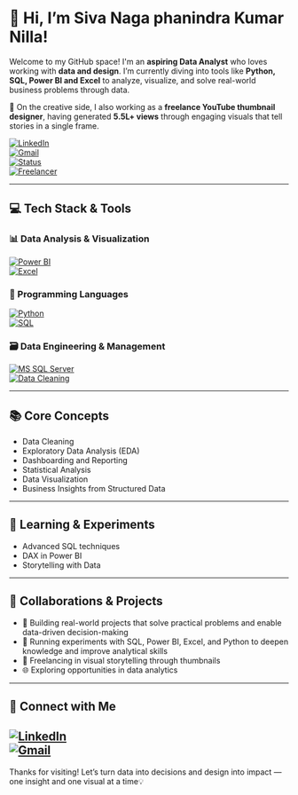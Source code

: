 # 👋 Hi, I’m Siva Naga phanindra Kumar Nilla!

Welcome to my GitHub space! I'm an **aspiring Data Analyst** who loves working with **data and design**. I’m currently diving into tools like **Python, SQL, Power BI and Excel** to analyze, visualize, and solve real-world business problems through data.

🎨 On the creative side, I also working as a **freelance YouTube thumbnail designer**, having generated **5.5L+ views** through engaging visuals that tell stories in a single frame.

[![LinkedIn](https://img.shields.io/badge/LinkedIn-Siva%20Nilla-blue?logo=linkedin&style=for-the-badge)](https://www.linkedin.com/in/sivanilla28)  
[![Gmail](https://img.shields.io/badge/Gmail-nillasiva526@gmail.com-red?logo=gmail&style=for-the-badge)](mailto:nillasiva526@gmail.com)  
[![Status](https://img.shields.io/badge/Data%20Analyst-In%20Progress-success?style=for-the-badge)](https://github.com/SivaNilla28)  
[![Freelancer](https://img.shields.io/badge/Freelancer-YouTube%20Thumbnail%20Designer-brightgreen?style=for-the-badge&logo=freelancer)](https://github.com/SivaNilla28)

---

## 💻 Tech Stack & Tools

### 📊 Data Analysis & Visualization  
[![Power BI](https://img.shields.io/badge/Power%20BI-Intermediate-yellow?logo=powerbi&style=for-the-badge)](https://www.microsoft.com/en-us/power-bi)  
[![Excel](https://img.shields.io/badge/Excel-Intermediate-green?logo=microsoft-excel&style=for-the-badge)](https://www.microsoft.com/en-us/microsoft-365/excel)

### 🐍 Programming Languages  
[![Python](https://img.shields.io/badge/Python-Intermediate-blue?logo=python&style=for-the-badge)](https://www.python.org/)  
[![SQL](https://img.shields.io/badge/SQL-Intermediate-lightgrey?logo=microsoftsqlserver&style=for-the-badge)](https://www.microsoft.com/en-us/sql-server)

### 🗃️ Data Engineering & Management  
[![MS SQL Server](https://img.shields.io/badge/MS%20SQL%20Server-Intermediate-blue?logo=microsoftsqlserver&style=for-the-badge)](https://www.microsoft.com/en-us/sql-server)  
[![Data Cleaning](https://img.shields.io/badge/Data%20Cleaning-Experienced-purple?style=for-the-badge&logo=data)](#)

---

## 📚 Core Concepts
- Data Cleaning
- Exploratory Data Analysis (EDA)  
- Dashboarding and Reporting  
- Statistical Analysis  
- Data Visualization  
- Business Insights from Structured Data  

---

## 🌱 Learning & Experiments
- Advanced SQL techniques  
- DAX in Power BI  
- Storytelling with Data 

---

## 🤝 Collaborations & Projects
- 🚀 Building real-world projects that solve practical problems and enable data-driven decision-making
- 🧪 Running experiments with SQL, Power BI, Excel, and Python to deepen knowledge and improve analytical skills
- 🎨 Freelancing in visual storytelling through thumbnails  
- 🌐 Exploring opportunities in data analytics  

---

## 🔗 Connect with Me

[![LinkedIn](https://img.shields.io/badge/LinkedIn-Siva%20Nilla-blue?logo=linkedin&style=for-the-badge)](https://www.linkedin.com/in/sivanilla28)  
[![Gmail](https://img.shields.io/badge/Gmail-nillasiva526@gmail.com-red?logo=gmail&style=for-the-badge)](mailto:nillasiva526@gmail.com)  
---

Thanks for visiting!
Let’s turn data into decisions and design into impact — one insight and one visual at a time💡
